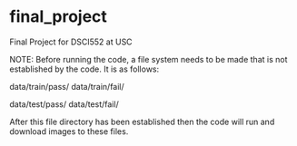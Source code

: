 # final_project
Final Project for DSCI552 at USC

NOTE: Before running the code, a file system needs to be made that is not established by the code. It is as follows:

data/train/pass/
data/train/fail/

data/test/pass/
data/test/fail/

After this file directory has been established then the code will run and download images to these files.

